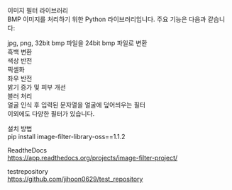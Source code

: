 이미지 필터 라이브러리  
BMP 이미지를 처리하기 위한 Python 라이브러리입니다. 주요 기능은 다음과 같습니다:  
  
jpg, png, 32bit bmp 파일을 24bit bmp 파일로 변환  
흑백 변환    
색상 반전  
픽셀화  
좌우 반전  
밝기 증가 및 피부 개선  
블러 처리  
얼굴 인식 후 입력된 문자열을 얼굴에 덮어씌우는 필터  
이외에도 다양한 필터가 있습니다.  
  
설치 방법  
pip install image-filter-library-oss==1.1.2  
  
ReadtheDocs  
https://app.readthedocs.org/projects/image-filter-project/  
  
testrepository  
https://github.com/jihoon0629/test_repository
